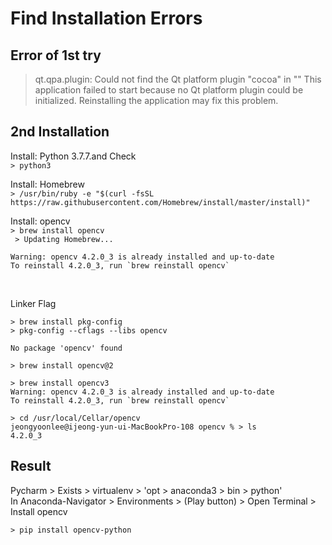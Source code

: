 # Find Installation Errors
## Error of 1st try
> qt.qpa.plugin: Could not find the Qt platform plugin "cocoa" in "" This application failed to start because no Qt platform plugin could be initialized. Reinstalling the application may fix this problem.

## 2nd Installation
Install: Python 3.7.7.and Check <br>
```> python3```

Install: Homebrew <br>
```> /usr/bin/ruby -e "$(curl -fsSL https://raw.githubusercontent.com/Homebrew/install/master/install)"```

Install: opencv<br>
```> brew install opencv``` <br>
``` > Updating Homebrew...```<br>
```
Warning: opencv 4.2.0_3 is already installed and up-to-date
To reinstall 4.2.0_3, run `brew reinstall opencv`
```
<br>

Linker Flag <br>
```
> brew install pkg-config
> pkg-config --cflags --libs opencv
```
```
No package 'opencv' found
```

```
> brew install opencv@2
```


```
> brew install opencv3
Warning: opencv 4.2.0_3 is already installed and up-to-date
To reinstall 4.2.0_3, run `brew reinstall opencv`
```


```
> cd /usr/local/Cellar/opencv
jeongyoonlee@ijeong-yun-ui-MacBookPro-108 opencv % > ls
4.2.0_3
```

## Result
Pycharm > Exists > virtualenv > 'opt > anaconda3 > bin > python' <br>
In Anaconda-Navigator > Environments > (Play button) > Open Terminal > Install opencv
```
> pip install opencv-python

```

